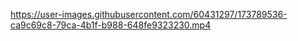 

https://user-images.githubusercontent.com/60431297/173789536-ca9c69c8-79ca-4b1f-b988-648fe9323230.mp4

